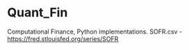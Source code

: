 # Quant_Fin
Computational Finance, Python implementations.
SOFR.csv - https://fred.stlouisfed.org/series/SOFR
